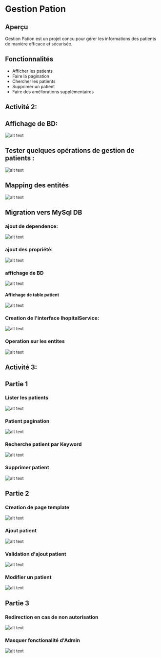 # Gestion Pation

## Aperçu
Gestion Pation est un projet conçu pour gérer les informations des patients de manière efficace et sécurisée.

## Fonctionnalités
- Afficher les patients
- Faire la pagination
- Chercher les patients
- Supprimer un patient
- Faire des améliorations supplémentaires

## Activité 2:
## Affichage de BD:
 ![alt text](image/image.png)

## Tester quelques opérations de gestion de patients :
![alt text](image/result_operations.png)

## Mapping des entités
![alt text](image/mapping_entity.png)

## Migration vers MySql DB

### ajout de dependence:
![alt text](image/mysql_dependency.png)

### ajout des propriété:
![alt text](image/properties.png)

### affichage de BD
![alt text](image/patientdb_table_mysql.png)
#### Affichage de table patient
![alt text](image/patient_sql.png)

### Creation de l'interface IhopitalService:
![alt text](image/ihopitalservice.png)
### Operation sur les entites
![alt text](image/operation_all.png)

## Activité 3:
## Partie 1
### Lister les patients
![alt text](image/list_patient.png)

### Patient pagination
![alt text](image/patientPagination.png)

### Recherche patient par Keyword
![alt text](image/patient_keyword.png)

### Supprimer patient
![alt text](image/patient_delete.png)

## Partie 2

### Creation de page template
![alt text](image/template_page.png)

### Ajout patient
![alt text](image/ajout_patient.png)

### Validation d'ajout patient
![alt text](image/validation_pation_ajout.png)

### Modifier un patient 
![alt text](image/edit_patient.png)

## Partie 3

### Redirection en cas de non autorisation
![alt text](image/NOTATHORIZED.png)

### Masquer fonctionalité d'Admin
![alt text](image/user1_patientlist_acces.png)